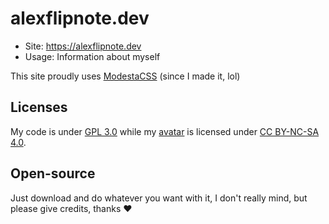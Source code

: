 # alexflipnote.dev
- Site: https://alexflipnote.dev
- Usage: Information about myself

This site proudly uses [ModestaCSS](https://github.com/AlexFlipnote/ModestaCSS) (since I made it, lol)

## Licenses
My code is under [GPL 3.0](https://github.com/AlexFlipnote/alexflipnote.github.io/blob/master/LICENSE) while my [avatar](https://alexflipnote.dev/branding) is licensed under [CC BY-NC-SA 4.0](https://creativecommons.org/licenses/by-nc-sa/4.0/).

## Open-source
Just download and do whatever you want with it, I don't really mind, but please give credits, thanks ❤

